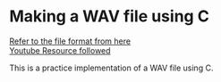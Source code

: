 # Making a WAV file using C

<a href="https://docs.fileformat.com/audio/wav/" target="_blank">Refer to the file format from here</a><br>
<a href="https://www.youtube.com/watch?v=8nOi-0kBv2Y" target="_blank">Youtube Resource followed</a>

This is a practice implementation of a WAV file using C. 
